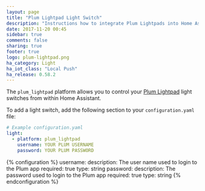 ```yaml
---
layout: page
title: "Plum Lightpad Light Switch"
description: "Instructions how to integrate Plum Lightpads into Home Assistant."
date: 2017-11-20 00:45
sidebar: true
comments: false
sharing: true
footer: true
logo: plum-lightpad.png
ha_category: Light
ha_iot_class: "Local Push"
ha_release: 0.58.2
---
```


The `plum_lightpad` platform allows you to control your [Plum Lightpad](https://plumlife.com/product/plum-lightpad/) light switches from within Home Assistant.

To add a light switch, add the following section to your `configuration.yaml` file:

```yaml
# Example configuration.yaml
light:
  - platform: plum_lightpad
    username: YOUR PLUM USERNAME
    password: YOUR PLUM PASSWORD
```

{% configuration %}
username: 
  description: The user name used to login to the Plum app
  required: true
  type: string
password:
  description: The password used to login to the Plum app
  required: true
  type: string
{% endconfiguration %}